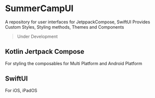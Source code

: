 # SummerCampUI
A repository for user interfaces for JetppackCompose, SwiftUI
Provides Custom Styles, Styling methods, Themes and Components

> Under Development

## Kotlin Jertpack Compose
For styling the composables for Multi Platform and Android Platform


## SwiftUI 
For iOS, iPadOS


